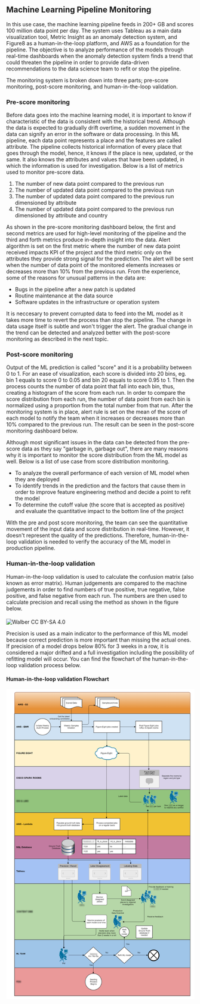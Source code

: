 ## Machine Learning Pipeline Monitoring

In this use case, the machine learning pipeline feeds in 200+ GB and scores 100 million data point per day. The system uses Tableau as a main data visualization tool, Metric Insight as an anomaly detection system, and Figure8 as a human-in-the-loop platform, and AWS as a foundation for the pipeline. The objective is to analyze performance of the models through real-time dashboards when the anomaly detection system finds a trend that could threaten the pipeline in order to provide data-driven recommendations to the data science team to refit or stop the pipeline.

The monitoring system is broken down into three parts; pre-score monitoring, post-score monitoring, and human-in-the-loop validation.

### Pre-score monitoring
Before data goes into the machine learning model, it is important to know if characteristic of the data is consistent with the historical trend. Although the data is expected to gradually drift overtime, a sudden movement in the data can signify an error in the software or data processing. In this ML pipeline, each data point represents a place and the features are called attribute. The pipeline collects historical information of every place that goes through the model, hence, it knows if the place is new, updated, or the same. It also knows the attributes and values that have been updated, in which the information is used for investigation. Below is a list of metrics used to monitor pre-score data.

1. The number of new data point compared to the previous run
2. The number of updated data point compared to the previous run
3. The number of updated data point compared to the previous run dimensioned by attribute
4. The number of updated data point compared to the previous run dimensioned by attribute and country

As shown in the pre-score monitoring dashboard below, the first and second metrics are used for high-level monitoring of the pipeline and the third and forth metrics produce in-depth insight into the data. Alert algorithm is set on the first metric where the number of new data point received impacts KPI of the project and the third metric only on the attributes they provide strong signal for the prediction. The alert will be sent when the number of data point of the monitored elements increases or decreases more than 10% from the previous run. From the experience, some of the reasons for unusual patterns in the data are:

- Bugs in the pipeline after a new patch is updated
- Routine maintenance at the data source
- Software updates in the infrastructure or operation system

It is neccesary to prevent corrupted data to feed into the ML model as it takes more time to revert the process than stop the pipeline. The change in data usage itself is subtle and won't trigger the alert. The gradual change in the trend can be detected and analyzed better with the post-score monitoring as described in the next topic.


### Post-score monitoring
Output of the ML prediction is called "score" and it is a probability between 0 to 1. For an ease of visualization, each score is divided into 20 bins, eg. bin 1 equals to score 0 to 0.05 and bin 20 equals to score 0.95 to 1. Then the process counts the number of data point that fall into each bin, thus, creating a histogram of the score from each run. In order to compare the score distribution from each run, the number of data point from each bin is normalized using a proportion from the total number from that run. After the monitoring system is in place, alert rule is set on the mean of the score of each model to notify the team when it increases or decreases more than 10% compared to the previous run. The result can be seen in the post-score monitoring dashboard below.

Although most significant issues in the data can be detected from the pre-score data as they say "garbage in, garbage out", there are many reasons why it is important to monitor the score distribution from the ML model as well. Below is a list of use case from score distribution monitoring.

- To analyze the overall performance of each version of ML model when they are deployed
- To identify trends in the prediction and the factors that cause them in order to improve feature engineering method and decide a point to refit the model 
- To determine the cutoff value (the score that is accepted as positive) and evaluate the quantitative impact to the bottom line of the project

With the pre and post score monitoring, the team can see the quantitative movement of the input data and score distribution in real-time. However, it doesn't represent the quality of the predictions. Therefore, human-in-the-loop validation is needed to verify the accuracy of the ML model in production pipeline.


### Human-in-the-loop validation 
Human-in-the-loop validation is used to calculate the confusion matrix (also known as error matrix). Human judgements are compared to the machine judgements in order to find numbers of true positive, true negative, false positive, and false negative from each run. The numbers are then used to calculate precision and recall using the method as shown in the figure below.

<img src="https://upload.wikimedia.org/wikipedia/commons/2/26/Precisionrecall.svg" width="200" height="400" alt="Walber CC BY-SA 4.0" align="middle"/> 

Precision is used as a main indicator to the performance of this ML model because correct prediction is more important than missing the actual ones. If precision of a model drops below 80% for 3 weeks in a row, it is considered a major drifted and a full investigation including the possibility of refitting model will occur. You can find the flowchart of the human-in-the-loop validation process below.

#### Human-in-the-loop validation Flowchart 

<img src="https://github.com/TananK/tanank/blob/main/ML_Pipeline_Monitoring/Model%20Auditing.png" alt="Machine Learning Pipeline Monitoring Flowchart"/>
